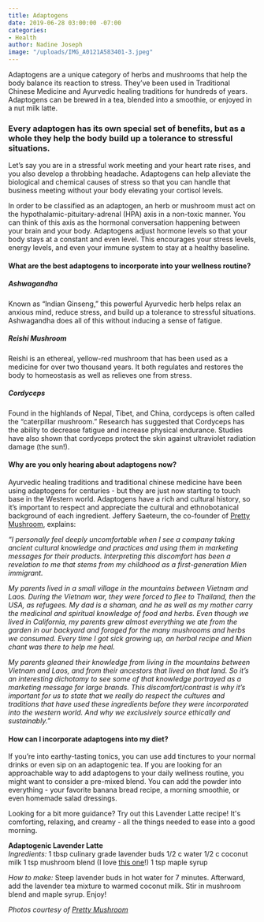 ```yaml
---
title: Adaptogens
date: 2019-06-28 03:00:00 -07:00
categories:
- Health
author: Nadine Joseph
image: "/uploads/IMG_A0121A583401-3.jpeg"
---
```


Adaptogens are a unique category of herbs and mushrooms that help the body balance its reaction to stress. They’ve been used in Traditional Chinese Medicine and Ayurvedic healing traditions for hundreds of years. Adaptogens can be brewed in a tea, blended into a smoothie, or enjoyed in a nut milk latte.  

### Every adaptogen has its own special set of benefits, but as a whole they help the body build up a tolerance to stressful situations. 

Let’s say you are in a stressful work meeting and your heart rate rises, and you also develop a throbbing headache. Adaptogens can help alleviate the biological and chemical causes of stress so that you can handle that business meeting without your body elevating your cortisol levels. 

In order to be classified as an adaptogen, an herb or mushroom must act on the hypothalamic-pituitary-adrenal (HPA) axis in a non-toxic manner. You can think of this axis as the hormonal conversation happening between your brain and your body. Adaptogens adjust hormone levels so that your body stays at a constant and even level. This encourages your stress levels, energy levels, and even your immune system to stay at a healthy baseline. 

#### What are the best adaptogens to incorporate into your wellness routine? 

##### Ashwagandha

Known as “Indian Ginseng,” this powerful Ayurvedic herb helps relax an anxious mind, reduce stress, and build up a tolerance to stressful situations. Ashwagandha does all of this without inducing a sense of fatigue.

##### Reishi Mushroom

Reishi is an ethereal, yellow-red mushroom that has been used as a medicine for over two thousand years. It both regulates and restores the body to homeostasis as well as relieves one from stress.

##### Cordyceps 

Found in the highlands of Nepal, Tibet, and China, cordyceps is often called the “caterpillar mushroom.” Research has suggested that Cordyceps has the  ability to decrease fatigue and increase physical endurance. Studies have also shown that cordyceps protect the skin against ultraviolet radiation damage (the sun!).

#### Why are you only hearing about adaptogens now? 

Ayurvedic healing traditions and traditional chinese medicine have been using adaptogens for centuries - but they are just now starting to touch base in the Western world. Adaptogens have a rich and cultural history, so it’s important to respect and appreciate the cultural and ethnobotanical background of each ingredient. Jeffery Saeteurn, the co-founder of [Pretty Mushroom](https://prettymushroom.com/), explains: 

_“I personally feel deeply uncomfortable when I see a company taking ancient cultural knowledge and practices and using them in marketing messages for their products. Interpreting this discomfort has been a revelation to me that stems from my childhood as a first-generation Mien immigrant._

_My parents lived in a small village in the mountains between Vietnam and Laos. During the Vietnam war, they were forced to flee to Thailand, then the USA, as refugees. My dad is a shaman, and he as well as my mother carry the medicinal and spiritual knowledge of food and herbs. Even though we lived in California, my parents grew almost everything we ate from the garden in our backyard and foraged for the many mushrooms and herbs we consumed. Every time I got sick growing up, an herbal recipe and Mien chant was there to help me heal._

_My parents gleaned their knowledge from living in the mountains between Vietnam and Laos, and from their ancestors that lived on that land. So it’s an interesting dichotomy to see some of that knowledge portrayed as a marketing message for large brands. This discomfort/contrast is why it’s important for us to state that we really do respect the cultures and traditions that have used these ingredients before they were incorporated into the western world. And why we exclusively source ethically and sustainably.”_

#### How can I incorporate adaptogens into my diet? 

If you’re into earthy-tasting tonics, you can use add tinctures to your normal drinks or even sip on an adaptogenic tea. If you are looking for an approachable way to add adaptogens to your daily wellness routine, you might want to consider a pre-mixed blend. You can add the powder into everything - your favorite banana bread recipe, a morning smoothie, or even homemade salad dressings. 

Looking for a bit more guidance? Try out this Lavender Latte recipe! It's comforting, relaxing, and creamy - all the things needed to ease into a good morning.

**Adaptogenic Lavender Latte**  
_Ingredients:_ 
1 tbsp culinary grade lavender buds
1/2 c water
1/2 c coconut milk
1 tsp mushroom blend (I love [this one](https://prettymushroom.com/products/genius-mushroom-blend)!)
1 tsp maple syrup

_How to make:_ Steep lavender buds in hot water for 7 minutes. Afterward, add the lavender tea mixture to warmed coconut milk. Stir in mushroom blend and maple syrup. Enjoy!

_Photos courtesy of [Pretty Mushroom](https://prettymushroom.com/)_